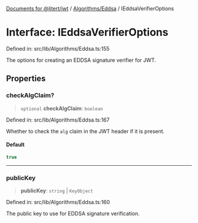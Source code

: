 [Documents for @litert/jwt](../../../index.md) / [Algorithms/Eddsa](../index.md) / IEddsaVerifierOptions

# Interface: IEddsaVerifierOptions

Defined in: src/lib/Algorithms/Eddsa.ts:155

The options for creating an EDDSA signature verifier for JWT.

## Properties

### checkAlgClaim?

> `optional` **checkAlgClaim**: `boolean`

Defined in: src/lib/Algorithms/Eddsa.ts:167

Whether to check the `alg` claim in the JWT header if it is present.

#### Default

```ts
true
```

***

### publicKey

> **publicKey**: `string` \| `KeyObject`

Defined in: src/lib/Algorithms/Eddsa.ts:160

The public key to use for EDDSA signature verification.
